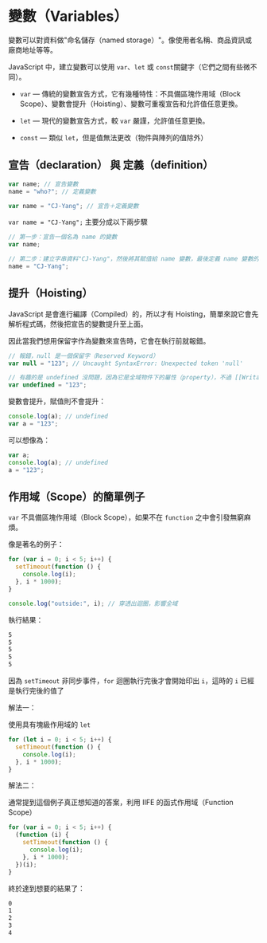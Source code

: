 # 變數（Variables）

變數可以對資料做"命名儲存（named storage）"。像使用者名稱、商品資訊或廠商地址等等。

JavaScript 中，建立變數可以使用 `var`、`let` 或 `const`關鍵字（它們之間有些微不同）。

- `var` — 傳統的變數宣告方式，它有幾種特性：不具備區塊作用域（Block Scope）、變數會提升（Hoisting）、變數可重複宣告和允許值任意更換。

- `let` — 現代的變數宣告方式，較 `var` 嚴謹，允許值任意更換。

- `const` — 類似 `let`，但是值無法更改（物件與陣列的值除外）

## 宣告（declaration） 與 定義（definition）

```js
var name; // 宣告變數
name = "who?"; // 定義變數

var name = "CJ-Yang"; // 宣告＋定義變數
```

`var name = "CJ-Yang";` 主要分成以下兩步驟

```js
// 第一步：宣告一個名為 name 的變數
var name;

// 第二步：建立字串資料"CJ-Yang"，然後將其賦值給 name 變數，最後定義 name 變數的值並儲存到記憶體
name = "CJ-Yang";
```

## 提升（Hoisting）

JavaScript 是會進行編譯（Compiled）的，所以才有 Hoisting，簡單來說它會先解析程式碼，然後把宣告的變數提升至上面。

因此當我們想用保留字作為變數來宣告時，它會在執行前就報錯。

```js
// 報錯，null 是一個保留字（Reserved Keyword）
var null = "123"; // Uncaught SyntaxError: Unexpected token 'null'

// 有趣的是 undefined 沒問題，因為它是全域物件下的屬性（property），不過 [[Writable]]: false
var undefined = "123";
```

變數會提升，賦值則不會提升：

```js
console.log(a); // undefined
var a = "123";
```

可以想像為：

```js
var a;
console.log(a); // undefined
a = "123";
```

## 作用域（Scope）的簡單例子

`var` 不具備區塊作用域（Block Scope），如果不在 `function` 之中會引發無窮麻煩。

像是著名的例子：

```js
for (var i = 0; i < 5; i++) {
  setTimeout(function () {
    console.log(i);
  }, i * 1000);
}

console.log("outside:", i); // 穿透出迴圈，影響全域
```

執行結果：

```bash
5
5
5
5
5
```

因為 `setTimeout` 非同步事件，`for` 迴圈執行完後才會開始印出 `i`，這時的 `i` 已經是執行完後的值了

解法一：

使用具有塊級作用域的 `let`

```js
for (let i = 0; i < 5; i++) {
  setTimeout(function () {
    console.log(i);
  }, i * 1000);
}
```

解法二：

通常提到這個例子真正想知道的答案，利用 IIFE 的函式作用域（Function Scope）

```js
for (var i = 0; i < 5; i++) {
  (function (i) {
    setTimeout(function () {
      console.log(i);
    }, i * 1000);
  })(i);
}
```

終於達到想要的結果了：

```bash
0
1
2
3
4
```
